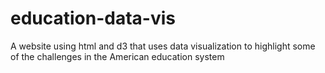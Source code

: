 # education-data-vis
A website using html and d3 that uses data visualization to highlight some of the challenges in the American education system
